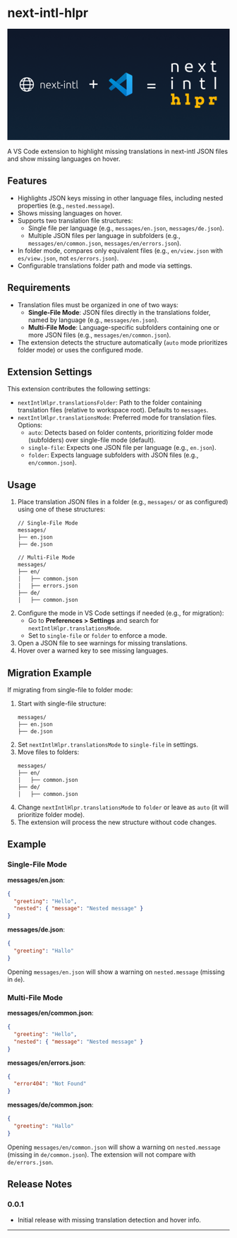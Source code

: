 # next-intl-hlpr

![next-intl-hlpr Logo](images/banner.png)

A VS Code extension to highlight missing translations in next-intl JSON files and show missing languages on hover.

## Features

- Highlights JSON keys missing in other language files, including nested properties (e.g., `nested.message`).
- Shows missing languages on hover.
- Supports two translation file structures:
  - Single file per language (e.g., `messages/en.json`, `messages/de.json`).
  - Multiple JSON files per language in subfolders (e.g., `messages/en/common.json`, `messages/en/errors.json`).
- In folder mode, compares only equivalent files (e.g., `en/view.json` with `es/view.json`, not `es/errors.json`).
- Configurable translations folder path and mode via settings.

## Requirements

- Translation files must be organized in one of two ways:
  - **Single-File Mode**: JSON files directly in the translations folder, named by language (e.g., `messages/en.json`).
  - **Multi-File Mode**: Language-specific subfolders containing one or more JSON files (e.g., `messages/en/common.json`).
- The extension detects the structure automatically (`auto` mode prioritizes folder mode) or uses the configured mode.

## Extension Settings

This extension contributes the following settings:

- `nextIntlHlpr.translationsFolder`: Path to the folder containing translation files (relative to workspace root). Defaults to `messages`.
- `nextIntlHlpr.translationsMode`: Preferred mode for translation files. Options:
  - `auto`: Detects based on folder contents, prioritizing folder mode (subfolders) over single-file mode (default).
  - `single-file`: Expects one JSON file per language (e.g., `en.json`).
  - `folder`: Expects language subfolders with JSON files (e.g., `en/common.json`).

## Usage

1. Place translation JSON files in a folder (e.g., `messages/` or as configured) using one of these structures:
   ```
   // Single-File Mode
   messages/
   ├── en.json
   ├── de.json
   ```
   ```
   // Multi-File Mode
   messages/
   ├── en/
   │   ├── common.json
   │   ├── errors.json
   ├── de/
   │   ├── common.json
   ```
2. Configure the mode in VS Code settings if needed (e.g., for migration):
   - Go to **Preferences > Settings** and search for `nextIntlHlpr.translationsMode`.
   - Set to `single-file` or `folder` to enforce a mode.
3. Open a JSON file to see warnings for missing translations.
4. Hover over a warned key to see missing languages.

## Migration Example

If migrating from single-file to folder mode:

1. Start with single-file structure:
   ```
   messages/
   ├── en.json
   ├── de.json
   ```
2. Set `nextIntlHlpr.translationsMode` to `single-file` in settings.
3. Move files to folders:
   ```
   messages/
   ├── en/
   │   ├── common.json
   ├── de/
   │   ├── common.json
   ```
4. Change `nextIntlHlpr.translationsMode` to `folder` or leave as `auto` (it will prioritize folder mode).
5. The extension will process the new structure without code changes.

## Example

### Single-File Mode

**messages/en.json**:

```json
{
  "greeting": "Hello",
  "nested": { "message": "Nested message" }
}
```

**messages/de.json**:

```json
{
  "greeting": "Hallo"
}
```

Opening `messages/en.json` will show a warning on `nested.message` (missing in `de`).

### Multi-File Mode

**messages/en/common.json**:

```json
{
  "greeting": "Hello",
  "nested": { "message": "Nested message" }
}
```

**messages/en/errors.json**:

```json
{
  "error404": "Not Found"
}
```

**messages/de/common.json**:

```json
{
  "greeting": "Hallo"
}
```

Opening `messages/en/common.json` will show a warning on `nested.message` (missing in `de/common.json`). The extension will not compare with `de/errors.json`.

## Release Notes

### 0.0.1

- Initial release with missing translation detection and hover info.

---
